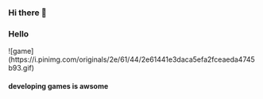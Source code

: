 ### Hi there 👋
<p align="center">
<h3>Hello</h3>
</p>
![game](https://i.pinimg.com/originals/2e/61/44/2e61441e3daca5efa2fceaeda4745b93.gif)

#### developing games is awsome
<!--
**RizmyAbdulla/RizmyAbdulla** is a ✨ _special_ ✨ repository because its `README.md` (this file) appears on your GitHub profile.

Here are some ideas to get you started:

- 🔭 I’m currently working on ...
- 🌱 I’m currently learning ...
- 👯 I’m looking to collaborate on ...
- 🤔 I’m looking for help with ...
- 💬 Ask me about ...
- 📫 How to reach me: ...
- 😄 Pronouns: ...
- ⚡ Fun fact: ...
-->
